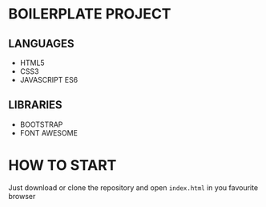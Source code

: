 # BOILERPLATE PROJECT

## LANGUAGES

- HTML5
- CSS3
- JAVASCRIPT ES6

## LIBRARIES

- BOOTSTRAP
- FONT AWESOME

# HOW TO START

Just download or clone the repository and open `index.html` in you favourite browser
